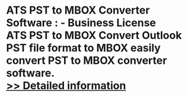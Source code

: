 # ATS PST to MBOX Converter Software : - Business License<br />ATS PST to MBOX Convert Outlook PST file format to MBOX easily convert PST to MBOX converter software.<br />[>> Detailed information](https://secure.shareit.com/shareit/product.html?productid=300778924&affiliateid=200057808)
